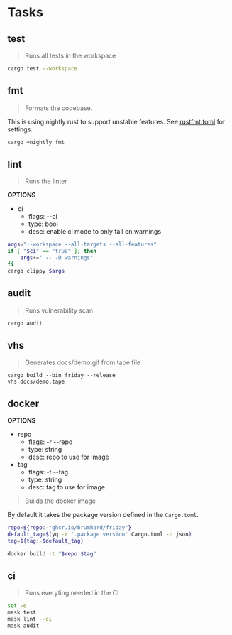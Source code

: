 # Tasks

## test

> Runs all tests in the workspace

```sh
cargo test --workspace
```

## fmt

> Formats the codebase.

This is using nightly rust to support unstable features.
See [rustfmt.toml](rustfmt.toml) for settings.

```sh
cargo +nightly fmt
```

## lint

> Runs the linter

**OPTIONS**

* ci
  * flags: --ci
  * type: bool
  * desc: enable ci mode to only fail on warnings

```sh
args="--workspace --all-targets --all-features"
if [ "$ci" == "true" ]; then
    args+=" -- -D warnings"
fi
cargo clippy $args
```

## audit

> Runs vulnerability scan

```sh
cargo audit
```

## vhs

> Generates docs/demo.gif from tape file

```shell
cargo build --bin friday --release
vhs docs/demo.tape
```

## docker

**OPTIONS**

* repo
  * flags: -r --repo
  * type: string
  * desc: repo to use for image
* tag
  * flags: -t --tag
  * type: string
  * desc: tag to use for image

> Builds the docker image

By default it takes the package version defined in the `Cargo.toml`.

```bash
repo=${repo:-"ghcr.io/brumhard/friday"}
default_tag=$(yq -r '.package.version' Cargo.toml -o json)
tag=${tag:-$default_tag}

docker build -t "$repo:$tag" .
```

## ci

> Runs everyting needed in the CI

```sh
set -e
mask test
mask lint --ci
mask audit
```
